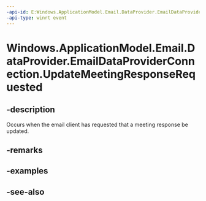 ----api-id: E:Windows.ApplicationModel.Email.DataProvider.EmailDataProviderConnection.UpdateMeetingResponseRequested
-api-type: winrt event
---<!-- Event syntaxpublic event Windows.Foundation.TypedEventHandler UpdateMeetingResponseRequested<Windows.ApplicationModel.Email.DataProvider.EmailDataProviderConnection,  Windows.ApplicationModel.Email.DataProvider.EmailMailboxUpdateMeetingResponseRequestEventArgs>--># Windows.ApplicationModel.Email.DataProvider.EmailDataProviderConnection.UpdateMeetingResponseRequested## -descriptionOccurs when the email client has requested that a meeting response be updated.## -remarks## -examples## -see-also